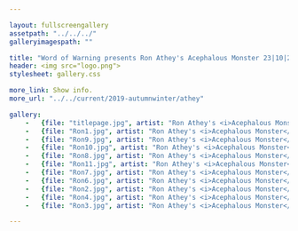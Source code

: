 ```yaml
---

layout: fullscreengallery
assetpath: "../../../"
galleryimagespath: ""

title: "Word of Warning presents Ron Athey's Acephalous Monster 23|10|2019"
header: <img src="logo.png">
stylesheet: gallery.css

more_link: Show info.
more_url: "../../current/2019-autumnwinter/athey"

gallery:
    -   {file: "titlepage.jpg", artist: "Ron Athey's <i>Acephalous Monster</i> at NIAMOS, Wed 23 Oct 2019"}
    -   {file: "Ron1.jpg", artist: "Ron Athey's <i>Acephalous Monster</i> at NIAMOS, Wed 23 Oct 2019"}
    -   {file: "Ron9.jpg", artist: "Ron Athey's <i>Acephalous Monster</i> at NIAMOS, Wed 23 Oct 2019"} 
    -   {file: "Ron10.jpg", artist: "Ron Athey's <i>Acephalous Monster</i> at NIAMOS, Wed 23 Oct 2019"} 
    -   {file: "Ron8.jpg", artist: "Ron Athey's <i>Acephalous Monster</i> at NIAMOS, Wed 23 Oct 2019"}
    -   {file: "Ron11.jpg", artist: "Ron Athey's <i>Acephalous Monster</i> at NIAMOS, Wed 23 Oct 2019"} 
    -   {file: "Ron7.jpg", artist: "Ron Athey's <i>Acephalous Monster</i> at NIAMOS, Wed 23 Oct 2019"}
    -   {file: "Ron6.jpg", artist: "Ron Athey's <i>Acephalous Monster</i> at NIAMOS, Wed 23 Oct 2019"}
    -   {file: "Ron2.jpg", artist: "Ron Athey's <i>Acephalous Monster</i> at NIAMOS, Wed 23 Oct 2019"}
    -   {file: "Ron4.jpg", artist: "Ron Athey's <i>Acephalous Monster</i> at NIAMOS, Wed 23 Oct 2019"}
    -   {file: "Ron3.jpg", artist: "Ron Athey's <i>Acephalous Monster</i> at NIAMOS, Wed 23 Oct 2019"}

---
```

